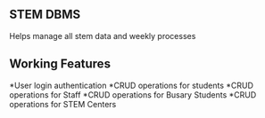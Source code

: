## STEM DBMS

Helps manage all stem data and weekly processes

## Working Features

*User login authentication
*CRUD operations for students 
*CRUD operations for Staff 
*CRUD operations for Busary Students
*CRUD operations for STEM Centers 